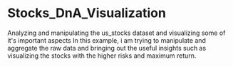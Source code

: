 # Stocks_DnA_Visualization
Analyzing and manipulating the us_stocks dataset and visualizing some of it's important aspects
In this example, i am trying to manipulate and aggregate the raw data and bringing out the useful insights such as visualizing the stocks with the higher risks and maximum return. 
